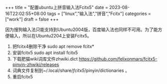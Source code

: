 +++
title = "配置ubuntu上拼音输入法Fcitx5"
date = 2023-08-16T22:02:55+08:00
tags = ["linux","输入法","拼音","Fcitx"]
categories = ["work"]
draft = false
+++


因为搜狗输入法只能支持到Ubuntu2004版，百度输入法也同样不可用。为了能方便输入，所以在Ubuntu2204上安装Fcitx5。

1. 把fcitx4删除干净 sudo apt remove fcitx*
1. 安装fcitx5 sudo apt install fcitx5
1. 下载肥猫wiki词库文件zhwiki.dict https://github.com/felixonmars/fcitx5-pinyin-zhwiki/releases
1. 词典文件复制到~/.local/share/_fcitx5_/pinyin/dictionaries 。
1. 重启fcitx5